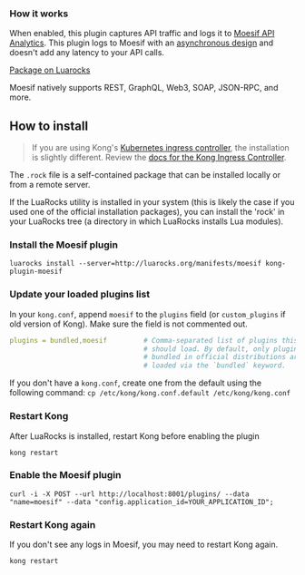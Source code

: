 ### How it works

When enabled, this plugin captures API traffic and logs it to
[Moesif API Analytics](https://www.moesif.com/?language=kong-api-gateway&utm_medium=docs&utm_campaign=partners&utm_source=kong). 
This plugin logs to Moesif with an [asynchronous design](https://www.moesif.com/enterprise/api-analytics-infrastructure?language=kong-api-gateway&utm_medium=docs&utm_campaign=partners&utm_source=kong) and doesn't add any latency to your API calls.

[Package on Luarocks](http://luarocks.org/modules/moesif/kong-plugin-moesif)

Moesif natively supports REST, GraphQL, Web3, SOAP, JSON-RPC, and more.

## How to install

> If you are using Kong's [Kubernetes ingress controller](https://github.com/Kong/kubernetes-ingress-controller), the installation is slightly different. Review the [docs for the Kong Ingress Controller](https://www.moesif.com/docs/server-integration/kubernetes-ingress-controller/).

The `.rock` file is a self-contained package that can be installed locally or from a remote server.

If the LuaRocks utility is installed in your system (this is likely the case if you used one of the official installation packages), you can install the 'rock' in your LuaRocks tree (a directory in which LuaRocks installs Lua modules).

### Install the Moesif plugin

```shell
luarocks install --server=http://luarocks.org/manifests/moesif kong-plugin-moesif
```

### Update your loaded plugins list
In your `kong.conf`, append `moesif` to the `plugins` field (or `custom_plugins` if old version of Kong). Make sure the field is not commented out.

```yaml
plugins = bundled,moesif         # Comma-separated list of plugins this node
                                 # should load. By default, only plugins
                                 # bundled in official distributions are
                                 # loaded via the `bundled` keyword.
```

If you don't have a `kong.conf`, create one from the default using the following command: 
`cp /etc/kong/kong.conf.default /etc/kong/kong.conf`

### Restart Kong

After LuaRocks is installed, restart Kong before enabling the plugin

```shell
kong restart
```

### Enable the Moesif plugin

```shell
curl -i -X POST --url http://localhost:8001/plugins/ --data "name=moesif" --data "config.application_id=YOUR_APPLICATION_ID";
```

### Restart Kong again

If you don't see any logs in Moesif, you may need to restart Kong again. 

```shell
kong restart
```
